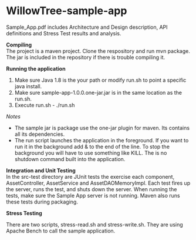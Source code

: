 # WillowTree-sample-app

Sample_App.pdf includes Architecture and Design description, API definitions and Stress
Test results and analysis.

**Compiling**  
The project is a maven project.  Clone the respository and run mvn package.  The jar is included in the repository if there is trouble compiling it.

**Running the application**   
1. Make sure Java 1.8 is the your path or modify run.sh to point a specific java install.  
2. Make sure sample-app-1.0.0.one-jar.jar is in the same location as the run.sh.  
3. Execute run.sh - ./run.sh  

*Notes*
* The sample jar is package use the one-jar plugin for maven.  Its contains all its dependencies.
* The run script launches the application in the foreground.  If you want to run it in the background add & to the end of the line.
To stop the background you will have to use something like KILL.  The is no shutdown command built into the application.

**Integration and Unit Testing**  
In the src-test directory are JUnit tests the exercise each component, AssetController, AssetService and AssetDAOMemoryImpl.  Each test fires up the server, runs the test, and shuts down the server.  When running the tests, make sure the Sample App server is not running. Maven also runs these tests during packaging.

**Stress Testing**  

There are two scripts, stress-read.sh and stress-write.sh.  They are using Apache Bench to call the sample application.
